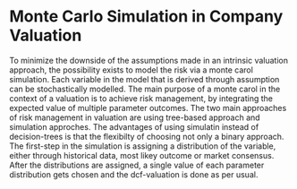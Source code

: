 # Monte Carlo Simulation in Company Valuation

To minimize the downside of the assumptions made in an intrinsic valuation approach, the possibility exists to model the risk via a monte carol simulation. Each variable in the model that is derived through assumption can be stochastically modelled. The main purpose of a monte carol in the context of a valuation is to achieve risk management, by integrating the expected value of multiple parameter outcomes. The two main approaches of risk management in valuation are using tree-based approach and simulation approches. The advantages of using simulatin instead of decision-trees is that the flexibilty of choosing not only a binary approach. The first-step in the simulation is assigning a distribution of the variable, either through historical data, most likey outcome or market consensus. After the distributions are assigned, a single value of each parameter distribution gets chosen and the dcf-valuation is done as per usual.

